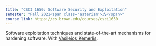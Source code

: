 ```yaml
---
title: "CSCI 1650: Software Security and Exploitation"
semester: "Fall 2021<span class='asterism'>⁂</span>"
course_link: https://cs.brown.edu/courses/csci1650
---
```


Software exploitation techniques and state-of-the-art mechanisms for hardening software. With [Vasileios Kemerlis](http://cs.brown.edu/~vpk/).
